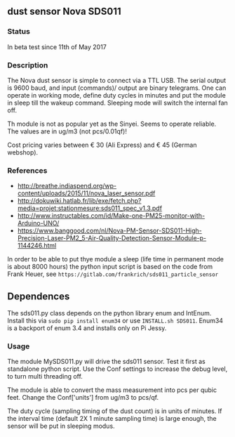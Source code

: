 ## dust sensor Nova SDS011
### Status
In beta test since 11th of May 2017

### Description
The Nova dust sensor is simple to connect via a TTL USB. The serial output is 9600 baud, and input (commands)/ output are binary telegrams.
One can operate in working mode, define duty cycles in minutes and put the module in sleep till the wakeup command. Sleeping mode will switch the internal fan off.

Th module is not as popular yet as the Sinyei. Seems to operate reliable. The values are in ug/m3 (not pcs/0.01qf)!

Cost pricing varies between € 30 (Ali Express)  and € 45 (German webshop).

### References
* http://breathe.indiaspend.org/wp-content/uploads/2015/11/nova_laser_sensor.pdf
* http://dokuwiki.hatlab.fr/lib/exe/fetch.php?media=projet:stationmesure:sds011_spec_v1.3.pdf
* http://www.instructables.com/id/Make-one-PM25-monitor-with-Arduino-UNO/
* https://www.banggood.com/nl/Nova-PM-Sensor-SDS011-High-Precision-Laser-PM2_5-Air-Quality-Detection-Sensor-Module-p-1144246.html

In order to be able to put thye module a sleep (life time in permanent mode is about 8000 hours) the python input script is based on the code from Frank Heuer, see `https://gitlab.com/frankrich/sds011_particle_sensor`

## Dependences
The sds011.py class depends on the python library enum and IntEnum. Install this via `sudo pip install enum34` or use `INSTALL.sh SDS011`. Enum34 is a backport of enum 3.4 and installs only on Pi Jessy.

### Usage
The module MySDS011.py will drive the sds011 sensor. Test it first as standalone python script. Use the Conf settings to increase the debug level, to turn multi threading off.

The module is able to convert the mass measurement into pcs per qubic feet. Change the Conf['units'] from ug/m3 to pcs/qf.

The duty cycle (sampling timing of the dust count) is in units of minutes. If the interval time (default 2X 1 minute sampling time) is large enough, the sensor will be put in sleeping modus.
